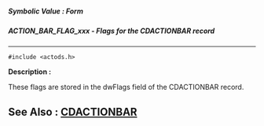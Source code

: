 ##### Symbolic Value : Form
##### ACTION_BAR_FLAG_xxx - Flags for the CDACTIONBAR record
---
```
#include <actods.h>
```
**Description :**

These flags are stored in the dwFlags field of the CDACTIONBAR record.

**See Also :**
[CDACTIONBAR](/domino-c-api-docs/reference/Data/CDACTIONBAR)
---
